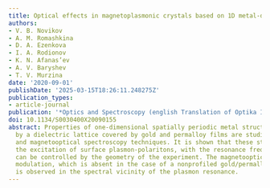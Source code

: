 ```yaml
---
title: Optical effects in magnetoplasmonic crystals based on 1D metal-dielectric lattice
authors:
- V. B. Novikov
- A. M. Romashkina
- D. A. Ezenkova
- I. A. Rodionov
- K. N. Afanas’ev
- A. V. Baryshev
- T. V. Murzina
date: '2020-09-01'
publishDate: '2025-03-15T18:26:11.248275Z'
publication_types:
- article-journal
publication: '*Optics and Spectroscopy (english Translation of Optika I Spektroskopiya)*'
doi: 10.1134/S0030400X20090155
abstract: Properties of one-dimensional spatially periodic metal structures formed
  by a dielectric lattice covered by gold and permalloy films are studied by optical
  and magnetooptical spectroscopy techniques. It is shown that these structures reveal
  the excitation of surface plasmon-polaritons, with the resonance frequency that
  can be controlled by the geometry of the experiment. The magnetooptical Kerr effect
  modulation, which is absent in the case of a nonprofiled gold/permalloy bifilm,
  is observed in the spectral vicinity of the plasmon resonance.
---
```


